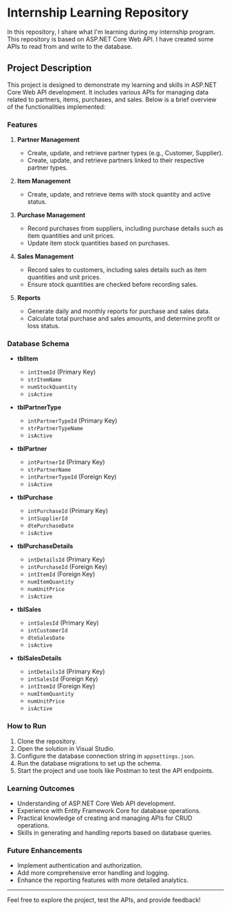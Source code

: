 
# Internship Learning Repository

In this repository, I share what I'm learning during my internship program. This repository is based on ASP.NET Core Web API. I have created some APIs to read from and write to the database.

## Project Description

This project is designed to demonstrate my learning and skills in ASP.NET Core Web API development. It includes various APIs for managing data related to partners, items, purchases, and sales. Below is a brief overview of the functionalities implemented:

### Features

1. **Partner Management**
   - Create, update, and retrieve partner types (e.g., Customer, Supplier).
   - Create, update, and retrieve partners linked to their respective partner types.

2. **Item Management**
   - Create, update, and retrieve items with stock quantity and active status.

3. **Purchase Management**
   - Record purchases from suppliers, including purchase details such as item quantities and unit prices.
   - Update item stock quantities based on purchases.

4. **Sales Management**
   - Record sales to customers, including sales details such as item quantities and unit prices.
   - Ensure stock quantities are checked before recording sales.

5. **Reports**
   - Generate daily and monthly reports for purchase and sales data.
   - Calculate total purchase and sales amounts, and determine profit or loss status.

### Database Schema

- **tblItem**
  - `intItemId` (Primary Key)
  - `strItemName`
  - `numStockQuantity`
  - `isActive`

- **tblPartnerType**
  - `intPartnerTypeId` (Primary Key)
  - `strPartnerTypeName`
  - `isActive`

- **tblPartner**
  - `intPartnerId` (Primary Key)
  - `strPartnerName`
  - `intPartnerTypeId` (Foreign Key)
  - `isActive`

- **tblPurchase**
  - `intPurchaseId` (Primary Key)
  - `intSupplierId`
  - `dtePurchaseDate`
  - `isActive`

- **tblPurchaseDetails**
  - `intDetailsId` (Primary Key)
  - `intPurchaseId` (Foreign Key)
  - `intItemId` (Foreign Key)
  - `numItemQuantity`
  - `numUnitPrice`
  - `isActive`

- **tblSales**
  - `intSalesId` (Primary Key)
  - `intCustomerId`
  - `dteSalesDate`
  - `isActive`

- **tblSalesDetails**
  - `intDetailsId` (Primary Key)
  - `intSalesId` (Foreign Key)
  - `intItemId` (Foreign Key)
  - `numItemQuantity`
  - `numUnitPrice`
  - `isActive`

### How to Run

1. Clone the repository.
2. Open the solution in Visual Studio.
3. Configure the database connection string in `appsettings.json`.
4. Run the database migrations to set up the schema.
5. Start the project and use tools like Postman to test the API endpoints.

### Learning Outcomes

- Understanding of ASP.NET Core Web API development.
- Experience with Entity Framework Core for database operations.
- Practical knowledge of creating and managing APIs for CRUD operations.
- Skills in generating and handling reports based on database queries.

### Future Enhancements

- Implement authentication and authorization.
- Add more comprehensive error handling and logging.
- Enhance the reporting features with more detailed analytics.

---

Feel free to explore the project, test the APIs, and provide feedback!

